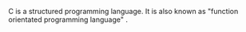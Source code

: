 C is a structured programming language. It is also known as "function orientated programming language" . 

